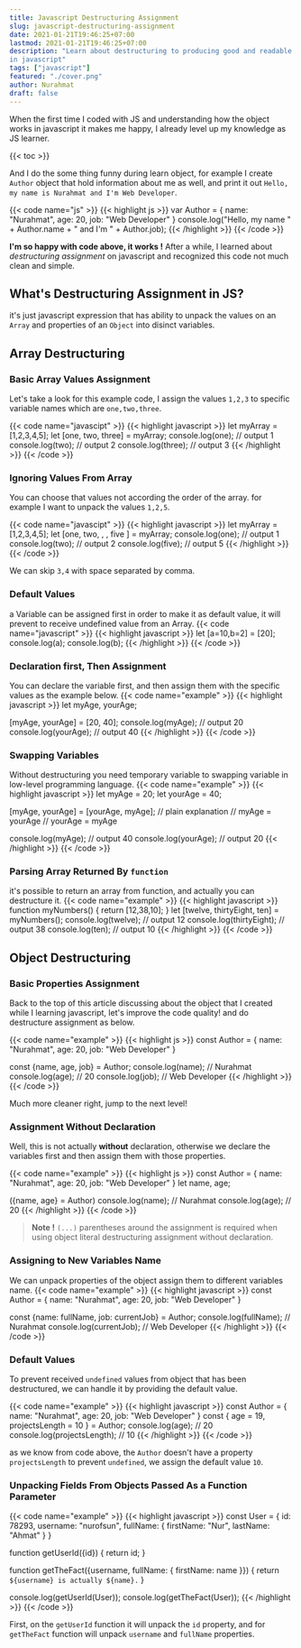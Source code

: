 ```yaml
---
title: Javascript Destructuring Assignment
slug: javascript-destructuring-assignment
date: 2021-01-21T19:46:25+07:00
lastmod: 2021-01-21T19:46:25+07:00
description: "Learn about destructuring to producing good and readable code
in javascript"
tags: ["javascript"]
featured: "./cover.png"
author: Nurahmat
draft: false
---
```

When the first time I coded with JS and understanding how the object works in javascript it makes me happy, I already level up my knowledge as JS learner.

{{< toc >}}

And I do the some thing funny during learn object, for example I create
`Author` object that hold information about me as well, and print it out
`Hello, my name is Nurahmat and I'm Web Developer`.

{{< code name="js" >}}
{{< highlight js >}}
var Author = {
    name: "Nurahmat",
    age: 20,
    job: "Web Developer"
}
console.log("Hello, my name " + Author.name + " and I'm " + Author.job);
{{< /highlight >}}
{{< /code >}}

**I'm so happy with code above, it works !** After a while, I learned about
_destructuring assignment_ on javascript and recognized this code not much
clean and simple.

## What's Destructuring Assignment in JS?
it's just javascript expression that has ability to unpack the values on
an `Array` and properties of an `Object` into disinct variables.

## Array Destructuring
### Basic Array Values Assignment
Let's take a look for this example code, I assign the values `1,2,3` to
specific variable names which are `one,two,three`.

{{< code name="javascipt" >}}
{{< highlight javascript >}}
let myArray = [1,2,3,4,5];
let [one, two, three] = myArray;
console.log(one);
// output 1
console.log(two);
// output 2
console.log(three);
// output 3
{{< /highlight >}}
{{< /code >}}

### Ignoring Values From Array
You can choose that values not according the order of the array. for
example I want to unpack the values `1,2,5`.

{{< code name="javascipt" >}}
{{< highlight javascript >}}
let myArray = [1,2,3,4,5];
let [one, two, , , five ] = myArray;
console.log(one);
// output 1
console.log(two);
// output 2
console.log(five);
// output 5
{{< /highlight >}}
{{< /code >}}

We can skip `3,4` with space separated by comma.

### Default Values
a Variable can be assigned first in order to make it as default value, it
will prevent to receive undefined value from an Array.
{{< code name="javascript" >}}
{{< highlight javascript >}}
let [a=10,b=2] = [20];
console.log(a);
console.log(b);
{{< /highlight >}}
{{< /code >}}

### Declaration first, Then Assignment
You can declare the variable first, and then assign them with the specific values as the example below.
{{< code name="example" >}}
{{< highlight javascript >}}
let myAge, yourAge;

[myAge, yourAge] = [20, 40];
console.log(myAge);
// output 20
console.log(yourAge);
// output 40
{{< /highlight >}}
{{< /code >}}

### Swapping Variables
Without destructuring you need temporary variable to swapping variable in
low-level programming language.
{{< code name="example" >}}
{{< highlight javascript >}}
let myAge = 20;
let yourAge = 40;

[myAge, yourAge] = [yourAge, myAge];
// plain explanation
// myAge = yourAge
// yourAge = myAge

console.log(myAge);
// output 40
console.log(yourAge);
// output 20
{{< /highlight >}}
{{< /code >}}

### Parsing Array Returned By `function`
it's possible to return an array from function, and actually you can
destructure it.
{{< code name="example" >}}
{{< highlight javascript >}}
function myNumbers() {
    return [12,38,10];
}
let [twelve, thirtyEight, ten] = myNumbers();
console.log(twelve);
// output 12
console.log(thirtyEight);
// output 38
console.log(ten);
// output 10
{{< /highlight >}}
{{< /code >}}

## Object Destructuring
### Basic Properties Assignment
Back to the top of this article discussing about the object that I
created while I learning javascript, let's improve the code quality! and do
destructure assignment as below.

{{< code name="example" >}}
{{< highlight js >}}
const Author = {
    name: "Nurahmat",
    age: 20,
    job: "Web Developer"
}

const {name, age, job} = Author;
console.log(name);
// Nurahmat
console.log(age);
// 20
console.log(job);
// Web Developer
{{< /highlight >}}
{{< /code >}}

Much more cleaner right, jump to the next level!

### Assignment Without Declaration
Well, this is not actually **without** declaration, otherwise we declare
the variables first and then assign them with those properties.

{{< code name="example" >}}
{{< highlight js >}}
const Author = {
    name: "Nurahmat",
    age: 20,
    job: "Web Developer"
}
let name, age;

({name, age} = Author)
console.log(name);
// Nurahmat
console.log(age);
// 20
{{< /highlight >}}
{{< /code >}}
> **Note !** `(...)` parentheses around the assignment is required when using
object literal destructuring assignment without declaration.

### Assigning to New Variables Name
We can unpack properties of the object assign them to different variables
name.
{{< code name="example" >}}
{{< highlight javascript >}}
const Author = {
    name: "Nurahmat",
    age: 20,
    job: "Web Developer"
}

const {name: fullName, job: currentJob} = Author;
console.log(fullName);
// Nurahmat
console.log(currentJob);
// Web Developer
{{< /highlight >}}
{{< /code >}}

### Default Values
To prevent received `undefined` values from object that has been
destructured, we can handle it by providing the default value.

{{< code name="example" >}}
{{< highlight javascript >}}
const Author = {
    name: "Nurahmat",
    age: 20,
    job: "Web Developer"
}
const { age = 19, projectsLength = 10 } = Author;
console.log(age);
// 20
console.log(projectsLength);
// 10
{{< /highlight >}}
{{< /code >}}

as we know from code above, the `Author` doesn't have a property `projectsLength` to prevent `undefined`, we assign the default value `10`.

### Unpacking Fields From Objects Passed As a Function Parameter
{{< code name="example" >}}
{{< highlight javascript >}}
const User = {
    id: 78293,
    username: "nurofsun",
    fullName: {
        firstName: "Nur",
        lastName: "Ahmat"
    }
}

function getUserId({id}) {
    return id;
}

function getTheFact({username, fullName: { firstName: name }}) {
    return `${username} is actually ${name}.`
}

console.log(getUserId(User));
console.log(getTheFact(User));
{{< /highlight >}}
{{< /code >}}

First, on the `getUserId` function it will unpack the `id` property, and
for `getTheFact` function will unpack `username` and `fullName` properties.
